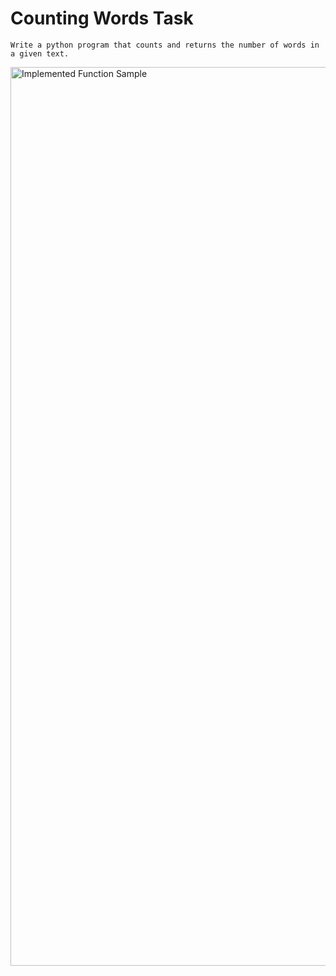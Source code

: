 # Counting Words Task

    Write a python program that counts and returns the number of words in a given text.

     
<img width="1438" alt="Implemented Function Sample" src="https://user-images.githubusercontent.com/56538561/168650169-09e120bd-cac0-4621-be18-cd8d5e47606c.png">
